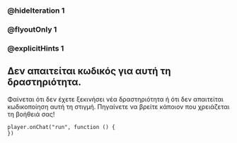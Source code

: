### @hideIteration 1 
### @flyoutOnly 1
### @explicitHints 1


## Δεν απαιτείται κωδικός για αυτή τη δραστηριότητα.
Φαίνεται ότι δεν έχετε ξεκινήσει νέα δραστηριότητα ή ότι δεν απαιτείται κωδικοποίηση αυτή τη στιγμή. Πηγαίνετε να βρείτε κάποιον που χρειάζεται τη βοήθειά σας!
```template
player.onChat("run", function () {
})
```
